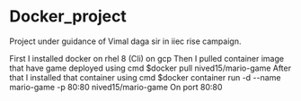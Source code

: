 # Docker_project
Project under guidance of Vimal daga sir in iiec rise campaign. 

First I installed docker on rhel 8 (Cli) on gcp
Then I pulled container image that have game deployed using cmd $docker pull nived15/mario-game
After that I installed that container using cmd $docker container run -d --name mario-game -p 80:80 nived15/mario-game
On port 80:80
<html> 
<head> 
<meta name = "viewport" content = "width = 1280" /> <title>Mario Maker</title> <link rel= "stylesheet" type="text/css" href="cs s/style.css"> <link rel="stylesheet" type="text/css" href = "cs s/reset.css"> </head> <body> <! -- main game <div class = "main-wrapper"> <canvas class="game -screen"></canvas> </div> <script src = "js/View.js"></script> <script src="js/GameUI.js"></script> <script src="js/mainGame/Game Sound.js"></script <script src='js/mainGame/Element.js"></script> <script src ="js/mainGame/PowerUp.js"></script> <script src="js/mainGame/Enemy.js"></script> <script src= "js/mainGame/Bullet.js'></script> <script src='js/mainGame/Mario.js"></script> <script src= "js/mainGame/Score.js"></script> <script src="js/mainGame/MarioGame, js"></script <script src = "js/levelEditor/Stor age.js"></scrip t> <script src ="js/levelEditor/Editor.js"></script <script src = "js/levelEditor/CreatedLevels.js">< /script> <script src="js/MarioMaker.js"></script> <script src ='js/Preloader.js"></ script> 
</body>

For checking game is running I used cmd $curl http://localhost

